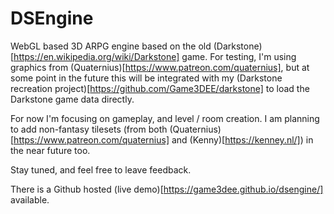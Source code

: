 # DSEngine

WebGL based 3D ARPG engine based on the old (Darkstone)[https://en.wikipedia.org/wiki/Darkstone] game. For testing, I'm using graphics from (Quaternius)[https://www.patreon.com/quaternius], but at some point in the future this will be integrated with my (Darkstone recreation project)[https://github.com/Game3DEE/darkstone] to load the Darkstone game data directly.

For now I'm focusing on gameplay, and level / room creation. I am planning to add non-fantasy tilesets (from both (Quaternius)[https://www.patreon.com/quaternius] and (Kenny)[https://kenney.nl/]) in the near future too.

Stay tuned, and feel free to leave feedback.

There is a Github hosted (live demo)[https://game3dee.github.io/dsengine/] available.
